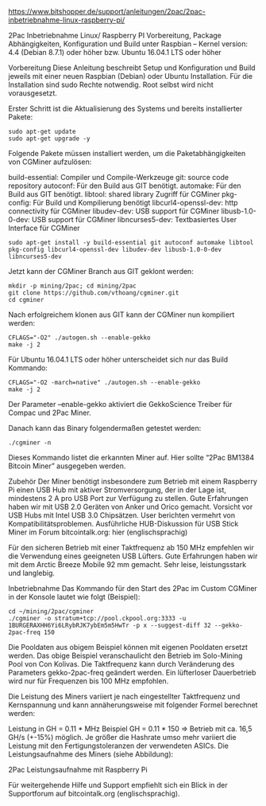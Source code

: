 https://www.bitshopper.de/support/anleitungen/2pac/2pac-inbetriebnahme-linux-raspberry-pi/


2Pac Inbetriebnahme Linux/ Raspberry PI
Vorbereitung, Package Abhängigkeiten, Konfiguration und Build unter Raspbian – Kernel version: 4.4 (Debian 8.7.1) oder höher bzw. Ubuntu 16.04.1 LTS oder höher

Vorbereitung
Diese Anleitung beschreibt Setup und Konfiguration und Build jeweils mit einer neuen Raspbian (Debian) oder Ubuntu Installation. Für die Installation sind sudo Rechte notwendig. Root selbst wird nicht vorausgesetzt.

Erster Schritt ist die Aktualisierung des Systems und bereits installierter Pakete:

```
sudo apt-get update
sudo apt-get upgrade -y
```
Folgende Pakete müssen installiert werden, um die Paketabhängigkeiten von CGMiner aufzulösen:

build-essential: Compiler und Compile-Werkzeuge
git: source code repository
autoconf: Für den Build aus GIT benötigt.
automake: Für den Build aus GIT benötigt.
libtool: shared library Zugriff für CGMiner
pkg-config: Für Build und Kompilierung benötigt
libcurl4-openssl-dev: http connectivity für CGMiner
libudev-dev: USB support für CGMiner
libusb-1.0-0-dev: USB support für CGMiner
libncurses5-dev: Textbasiertes User Interface für CGMiner

```
sudo apt-get install -y build-essential git autoconf automake libtool pkg-config libcurl4-openssl-dev libudev-dev libusb-1.0-0-dev libncurses5-dev
```

Jetzt kann der CGMiner Branch aus GIT geklont werden:

```
mkdir -p mining/2pac; cd mining/2pac
git clone https://github.com/vthoang/cgminer.git
cd cgminer
```
Nach erfolgreichem klonen aus GIT kann der CGMiner nun kompiliert werden:
```
CFLAGS="-O2" ./autogen.sh --enable-gekko
make -j 2
```

Für Ubuntu 16.04.1 LTS oder höher unterscheidet sich nur das Build Kommando:
```
CFLAGS="-O2 -march=native" ./autogen.sh --enable-gekko
make -j 2
```
Der Parameter –enable-gekko aktiviert die GekkoScience Treiber für Compac und 2Pac Miner.

Danach kann das Binary folgendermaßen getestet werden:
```
./cgminer -n
```
Dieses Kommando listet die erkannten Miner auf. Hier sollte “2Pac BM1384 Bitcoin Miner” ausgegeben werden.

Zubehör
Der Miner benötigt insbesondere zum Betrieb mit einem Raspberry Pi einen USB Hub mit aktiver Stromversorgung, der in der Lage ist, mindestens 2 A pro USB Port zur Verfügung zu stellen. Gute Erfahrungen haben wir mit USB 2.0 Geräten von Anker und Orico gemacht. Vorsicht vor USB Hubs mit Intel USB 3.0 Chipsätzen. User berichten vermehrt von Kompatibilitätsproblemen. Ausführliche HUB-Diskussion für USB Stick Miner im Forum bitcointalk.org: hier (englischsprachig)

Für den sicheren Betrieb mit einer Taktfrequenz ab 150 MHz empfehlen wir die Verwendung eines geeigneten USB Lüfters. Gute Erfahrungen haben wir mit dem Arctic Breeze Mobile 92 mm gemacht. Sehr leise, leistungsstark und langlebig.

Inbetriebnahme
Das Kommando für den Start des 2Pac im Custom CGMiner in der Konsole lautet wie folgt (Beispiel):

```
cd ~/mining/2pac/cgminer
./cgminer -o stratum+tcp://pool.ckpool.org:3333 -u 1BURGERAXHH6Yi6LRybRJK7ybEm5m5HwTr -p x --suggest-diff 32 --gekko-2pac-freq 150
```
Die Pooldaten aus obigem Beispiel können mit eigenen Pooldaten ersetzt werden. Das obige Beispiel veranschaulicht den Betrieb im Solo-Mining Pool von Con Kolivas. Die Taktfrequenz kann durch Veränderung des Parameters gekko-2pac-freq geändert werden. Ein lüfterloser Dauerbetrieb wird nur für Frequenzen bis 100 MHz empfohlen.

Die Leistung des Miners variiert je nach eingestellter Taktfrequenz und Kernspannung und kann annäherungsweise mit folgender Formel berechnet werden:

Leistung in GH = 0.11 * MHz
Beispiel GH = 0.11 * 150  => Betrieb mit ca. 16,5 GH/s (+-15%) möglich.
Je größer die Hashrate umso mehr variiert die Leistung mit den Fertigungstoleranzen der verwendeten ASICs.
Die Leistungsaufnahme des Miners (siehe Abbildung):

2Pac Leistungsaufnahme mit Raspberry Pi

Für weitergehende Hilfe und Support empfiehlt sich ein Blick in der Supportforum auf bitcointalk.org (englischsprachig). 
